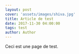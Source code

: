```yaml
---
layout: post
cover: 'assets/images/shiva.jpg'
title: Article de test
date: 2017-11-30 04:00:00
tags: test
author: Author
---
```


<p>Ceci est une page de test.</p>
